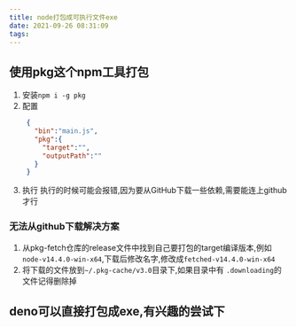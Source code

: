 ```yaml
---
title: node打包成可执行文件exe
date: 2021-09-26 08:31:09
tags:
---
```

## 使用pkg这个npm工具打包
1. 安装`npm i -g pkg`
2. 配置
   ```json
    {
      "bin":"main.js",
      "pkg":{
        "target":"",
        "outputPath":""
      }
    }
   ```
3. 执行 执行的时候可能会报错,因为要从GitHub下载一些依赖,需要能连上github才行

### 无法从github下载解决方案
1. 从pkg-fetch仓库的release文件中找到自己要打包的target编译版本,例如`node-v14.4.0-win-x64`,下载后修改名字,修改成`fetched-v14.4.0-win-x64`
2. 将下载的文件放到`~/.pkg-cache/v3.0`目录下,如果目录中有 `.downloading`的文件记得删除掉
## deno可以直接打包成exe,有兴趣的尝试下